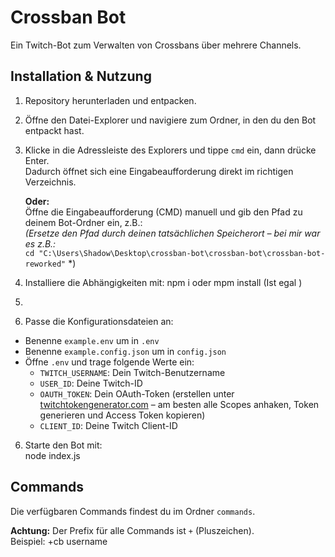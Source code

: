 # Crossban Bot

Ein Twitch-Bot zum Verwalten von Crossbans über mehrere Channels.

## Installation & Nutzung

1. Repository herunterladen und entpacken.

2. Öffne den Datei-Explorer und navigiere zum Ordner, in den du den Bot entpackt hast.

3. Klicke in die Adressleiste des Explorers und tippe `cmd` ein, dann drücke Enter.  
   Dadurch öffnet sich eine Eingabeaufforderung direkt im richtigen Verzeichnis.

   **Oder:**  
   Öffne die Eingabeaufforderung (CMD) manuell und gib den Pfad zu deinem Bot-Ordner ein, z.B.:  
*(Ersetze den Pfad durch deinen tatsächlichen Speicherort – bei mir war es z.B.:*  
`cd "C:\Users\Shadow\Desktop\crossban-bot\crossban-bot\crossban-bot-reworked"` *)

4. Installiere die Abhängigkeiten mit: npm i oder mpm install (Ist egal )
5. 
5. Passe die Konfigurationsdateien an:  
- Benenne `example.env` um in `.env`  
- Benenne `example.config.json` um in `config.json`  
- Öffne `.env` und trage folgende Werte ein:
  - `TWITCH_USERNAME`: Dein Twitch-Benutzername  
  - `USER_ID`: Deine Twitch-ID  
  - `OAUTH_TOKEN`: Dein OAuth-Token (erstellen unter [twitchtokengenerator.com](https://twitchtokengenerator.com/) – am besten alle Scopes anhaken, Token generieren und Access Token kopieren)  
  - `CLIENT_ID`: Deine Twitch Client-ID

6. Starte den Bot mit:  
node index.js

## Commands

Die verfügbaren Commands findest du im Ordner `commands`.

**Achtung:** Der Prefix für alle Commands ist `+` (Pluszeichen).  
Beispiel:  +cb username

